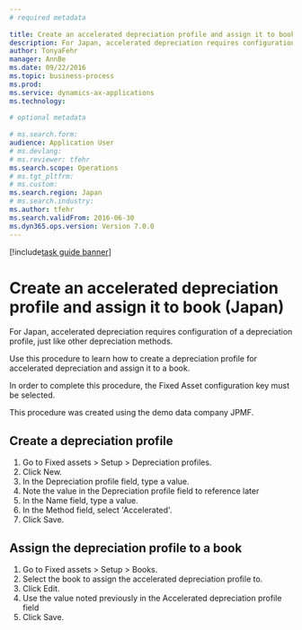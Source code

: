 ```yaml
--- 
# required metadata 
 
title: Create an accelerated depreciation profile and assign it to book (Japan)
description: For Japan, accelerated depreciation requires configuration of a depreciation profile, just like other depreciation methods. 
author: TonyaFehr 
manager: AnnBe 
ms.date: 09/22/2016
ms.topic: business-process 
ms.prod:  
ms.service: dynamics-ax-applications 
ms.technology:  
 
# optional metadata 
 
# ms.search.form:   
audience: Application User 
# ms.devlang:  
# ms.reviewer: tfehr 
ms.search.scope: Operations 
# ms.tgt_pltfrm:  
# ms.custom:  
ms.search.region: Japan
# ms.search.industry: 
ms.author: tfehr 
ms.search.validFrom: 2016-06-30 
ms.dyn365.ops.version: Version 7.0.0 
---
```


[!include[task guide banner](.../includes/task-guide-banner.md)]

# Create an accelerated depreciation profile and assign it to book (Japan)

For Japan, accelerated depreciation requires configuration of a depreciation profile, just like other depreciation methods. 

Use this procedure to learn how to create a depreciation profile for accelerated depreciation and assign it to a book. 

In order to complete this procedure, the Fixed Asset configuration key must be selected.

This procedure was created using the demo data company JPMF.


## Create a depreciation profile
1. Go to Fixed assets > Setup > Depreciation profiles.
2. Click New.
3. In the Depreciation profile field, type a value.
4. Note the value in the Depreciation profile field to reference later
5. In the Name field, type a value.
6. In the Method field, select 'Accelerated'.
7. Click Save.

## Assign the depreciation profile to a book
1. Go to Fixed assets > Setup > Books.
2. Select the book to assign the accelerated depreciation profile to.
3. Click Edit.
4. Use the value noted previously in the Accelerated depreciation profile field
5. Click Save.

